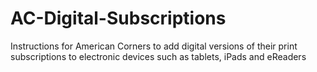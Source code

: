 AC-Digital-Subscriptions
========================

Instructions for American Corners to add digital versions of their print subscriptions to electronic devices such as tablets, iPads and eReaders
